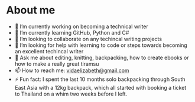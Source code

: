 # About me 

- 🔭 I’m currently working on becoming a technical writer 
- 🌱 I’m currently learning GitHub, Python and C#
- 👯 I’m looking to collaborate on any techincal writing projects 
- 🤔 I’m looking for help with learning to code or steps towards becoming an excellent techincal writer
- 💬 Ask me about editing, knitting, backpacking, how to create ebooks or how to make a really great tiramsu 
- 📫 How to reach me: vidaelizabeth@gmail.com
- ⚡ Fun fact: I spent the last 10 months solo backpacking through South East Asia with a 12kg backpack, which all started with booking a ticket to Thailand on a whim two weeks before I left. 
